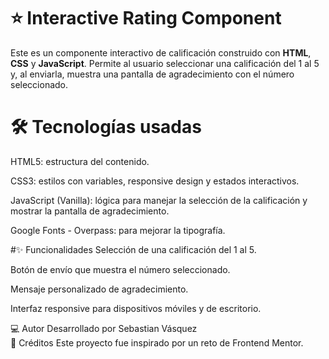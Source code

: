 # ⭐ Interactive Rating Component

Este es un componente interactivo de calificación construido con **HTML**, **CSS** y **JavaScript**. Permite al usuario seleccionar una calificación del 1 al 5 y, al enviarla, muestra una pantalla de agradecimiento con el número seleccionado.

# 🛠️ Tecnologías usadas
HTML5: estructura del contenido.

CSS3: estilos con variables, responsive design y estados interactivos.

JavaScript (Vanilla): lógica para manejar la selección de la calificación y mostrar la pantalla de agradecimiento.

Google Fonts - Overpass: para mejorar la tipografía.

#✨ Funcionalidades
Selección de una calificación del 1 al 5.

Botón de envío que muestra el número seleccionado.

Mensaje personalizado de agradecimiento.

Interfaz responsive para dispositivos móviles y de escritorio.

💻 Autor
Desarrollado por Sebastian Vásquez <br>
🧩 Créditos
Este proyecto fue inspirado por un reto de Frontend Mentor.
